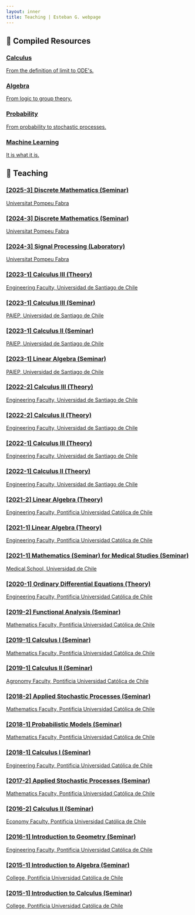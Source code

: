 ```yaml
---
layout: inner
title: Teaching | Esteban G. webpage
---
```


<h2>📓 Compiled Resources</h2>

<div class="horizontal-project-list">
  <a href="./teaching/000_C.html" class="horizontal-project-box">
    <h3>Calculus</h3>
    <p>From the definition of limit to ODE's.</p>
  </a>
  <a href="./teaching/000_A.html" class="horizontal-project-box">
    <h3>Algebra</h3>
    <p>From logic to group theory.</p>
  </a>
  <a href="./teaching/000_P.html" class="horizontal-project-box">
    <h3>Probability</h3>
    <p>From probability to stochastic processes.</p>
  </a>
  <a href="./teaching/000_ML.html" class="horizontal-project-box">
    <h3>Machine Learning</h3>
    <p>It is what it is.</p>
  </a>
</div>

<h2>📓 Teaching</h2>

<div class="project-list">
<a href="./teaching/026_DM.html" class="project-box">
<h3>[2025-3] Discrete Mathematics (Seminar)</h3>
<p>Universitat Pompeu Fabra</p>
</a>

<a href="./teaching/025_DM.html" class="project-box">
<h3>[2024-3] Discrete Mathematics (Seminar)</h3>
<p>Universitat Pompeu Fabra</p>
</a>

<a href="./teaching/024_DSP.html" class="project-box">
<h3>[2024-3] Signal Processing (Laboratory)</h3>
<p>Universitat Pompeu Fabra</p>
</a>

<a href="./teaching/023_C3.html" class="project-box">
<h3>[2023-1] Calculus III (Theory)</h3>
<p>Engineering Faculty, Universidad de Santiago de Chile</p>
</a>

<a href="./teaching/022_C3.html" class="project-box">
<h3>[2023-1] Calculus III (Seminar)</h3>
<p>PAIEP, Universidad de Santiago de Chile</p>
</a>

<a href="./teaching/021_C2.html" class="project-box">
<h3>[2023-1] Calculus II (Seminar)</h3>
<p>PAIEP, Universidad de Santiago de Chile</p>
</a>

<a href="./teaching/020_LA.html" class="project-box">
<h3>[2023-1] Linear Algebra (Seminar)</h3>
<p>PAIEP, Universidad de Santiago de Chile</p>
</a>

<a href="./teaching/019_C3.html" class="project-box">
<h3>[2022-2] Calculus III (Theory)</h3>
<p>Engineering Faculty, Universidad de Santiago de Chile</p>
</a>

<a href="./teaching/018_C2.html" class="project-box">
<h3>[2022-2] Calculus II (Theory)</h3>
<p>Engineering Faculty, Universidad de Santiago de Chile</p>
</a>

<a href="./teaching/017_C3.html" class="project-box">
<h3>[2022-1] Calculus III (Theory)</h3>
<p>Engineering Faculty, Universidad de Santiago de Chile</p>
</a>

<a href="./teaching/016_C2.html" class="project-box">
<h3>[2022-1] Calculus II (Theory)</h3>
<p>Engineering Faculty, Universidad de Santiago de Chile</p>
</a>

<a href="./teaching/015_LA.html" class="project-box">
<h3>[2021-2] Linear Algebra (Theory)</h3>
<p>Engineering Faculty, Pontificia Universidad Católica de Chile</p>
</a>

<a href="./teaching/014_LA.html" class="project-box">
<h3>[2021-1] Linear Algebra (Theory)</h3>
<p>Engineering Faculty, Pontificia Universidad Católica de Chile</p>
</a>

<a href="./teaching/013_SEM.html" class="project-box">
<h3>[2021-1] Mathematics (Seminar) for Medical Studies (Seminar)</h3>
<p>Medical School, Universidad de Chile</p>
</a>

<a href="./teaching/012_ODE.html" class="project-box">
<h3>[2020-1] Ordinary Differential Equations (Theory)</h3>
<p>Engineering Faculty, Pontificia Universidad Católica de Chile</p>
</a>

<a href="./teaching/011_FA.html" class="project-box">
<h3>[2019-2] Functional Analysis (Seminar)</h3>
<p>Mathematics Faculty, Pontificia Universidad Católica de Chile</p>
</a>

<a href="./teaching/010_C1.html" class="project-box">
<h3>[2019-1] Calculus I (Seminar)</h3>
<p>Mathematics Faculty, Pontificia Universidad Católica de Chile</p>
</a>

<a href="./teaching/009_C2.html" class="project-box">
<h3>[2019-1] Calculus II (Seminar)</h3>
<p>Agronomy Faculty, Pontificia Universidad Católica de Chile</p>
</a>

<a href="./teaching/008_SP.html" class="project-box">
<h3>[2018-2] Applied Stochastic Processes (Seminar)</h3>
<p>Mathematics Faculty, Pontificia Universidad Católica de Chile</p>
</a>

<a href="./teaching/007_PM.html" class="project-box">
<h3>[2018-1] Probabilistic Models (Seminar)</h3>
<p>Mathematics Faculty, Pontificia Universidad Católica de Chile</p>
</a>

<a href="./teaching/006_C1.html" class="project-box">
<h3>[2018-1] Calculus I (Seminar)</h3>
<p>Engineering Faculty, Pontificia Universidad Católica de Chile</p>
</a>

<a href="./teaching/005_SP.html" class="project-box">
<h3>[2017-2] Applied Stochastic Processes (Seminar)</h3>
<p>Mathematics Faculty, Pontificia Universidad Católica de Chile</p>
</a>

<a href="./teaching/004_C2.html" class="project-box">
<h3>[2016-2] Calculus II (Seminar)</h3>
<p>Economy Faculty, Pontificia Universidad Católica de Chile</p>
</a>

<a href="./teaching/003_GEO.html" class="project-box">
<h3>[2016-1] Introduction to Geometry (Seminar)</h3>
<p>Engineering Faculty, Pontificia Universidad Católica de Chile</p>
</a>

<a href="./teaching/002_IA.html" class="project-box">
<h3>[2015-1] Introduction to Algebra (Seminar)</h3>
<p>College, Pontificia Universidad Católica de Chile</p>
</a>

<a href="./teaching/001_IC.html" class="project-box">
<h3>[2015-1] Introduction to Calculus (Seminar)</h3>
<p>College, Pontificia Universidad Católica de Chile</p>
</a>
</div>

<!-- 
<div style="margin-top: 40px;"></div>
<div style="display: flex; justify-content: center;">
  <div style="padding: 1em 1.2em; margin: 1.5em 0; border-radius: 8px; max-width: 300px; width: 100%;">
    <strong>Legend:</strong>
    <ul style="list-style: none; padding: 0.5em 0 0 0; margin: 0;">
      <li>Theory: Theory classes on the board</li>
      <li>Seminar: Hands-on exercises on the board</li>
      <li>Laboratory: Hands-on exercises in the laboratory</li>
    </ul>
  </div>
</div> -->